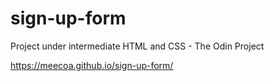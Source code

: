 # sign-up-form
Project under intermediate HTML and CSS  - The Odin Project 

 https://meecoa.github.io/sign-up-form/
